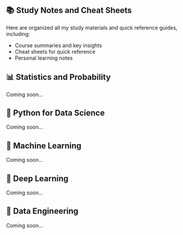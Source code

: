 ## 📚 Study Notes and Cheat Sheets
Here are organized all my study materials and quick reference guides, including:

 - Course summaries and key insights
- Cheat sheets for quick reference
- Personal learning notes

## 📊 Statistics and Probability
Coming soon...
## 🐍 Python for Data Science
Coming soon...
## 🤖 Machine Learning
Coming soon...
## 🧠 Deep Learning
Coming soon...
## 💾 Data Engineering
Coming soon...
